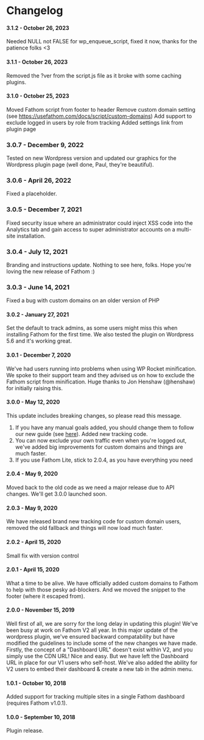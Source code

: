 Changelog
==========

#### 3.1.2 - October 26, 2023

Needed NULL not FALSE for wp_enqueue_script, fixed it now, thanks for the patience folks <3

#### 3.1.1 - October 26, 2023

Removed the ?ver from the script.js file as it broke with some caching plugins.

#### 3.1.0 - October 25, 2023

Moved Fathom script from footer to header
Remove custom domain setting (see https://usefathom.com/docs/script/custom-domains)
Add support to exclude logged in users by role from tracking
Added settings link from plugin page

### 3.0.7 - December 9, 2022

Tested on new Wordpress version and updated our graphics for the Wordpress plugin page (well done, Paul, they're beautiful).

### 3.0.6 - April 26, 2022

Fixed a placeholder.

### 3.0.5 - December 7, 2021

Fixed security issue where an administrator could inject XSS code into the Analytics tab and gain access to super administrator accounts on a multi-site installation.

### 3.0.4 - July 12, 2021

Branding and instructions update. Nothing to see here, folks. Hope you're loving the new release of Fathom :)

### 3.0.3 - June 14, 2021

Fixed a bug with custom domains on an older version of PHP

#### 3.0.2 - January 27, 2021

Set the default to track admins, as some users might miss this when installing Fathom for the first time. We also tested the plugin on Wordpress 5.6 and it's working great.

#### 3.0.1 - December 7, 2020

We've had users running into problems when using WP Rocket minification. We spoke to their support team and they advised us on how to exclude the Fathom script from minification. Huge thanks to Jon Henshaw (@henshaw) for initially raising this.

#### 3.0.0 - May 12, 2020

This update includes breaking changes, so please read this message.
1) If you have any manual goals added, you should change them to follow our new guide (see [here](https://usefathom.com/support/goals)). Added new tracking code.
2) You can now exclude your own traffic even when you're logged out, we've added big improvements for custom domains and things are much faster.
3) If you use Fathom Lite, stick to 2.0.4, as you have everything you need

#### 2.0.4 - May 9, 2020

Moved back to the old code as we need a major release due to API changes. We'll get 3.0.0 launched soon.

#### 2.0.3 - May 9, 2020

We have released brand new tracking code for custom domain users, removed the old fallback and things will now load much faster.

#### 2.0.2 - April 15, 2020

Small fix with version control

#### 2.0.1 - April 15, 2020

What a time to be alive. We have officially added custom domains to Fathom to help with those pesky ad-blockers. And we moved the snippet to the footer (where it escaped from).

#### 2.0.0 - November 15, 2019

Well first of all, we are sorry for the long delay in updating this plugin! We've been busy at work on Fathom V2 all year. In this major update of the wordpress plugin, we've ensured backward compatability but have modified the guidelines to include some of the new changes we have made. Firstly, the concept of a "Dashboard URL" doesn't exist within V2, and you simply use the CDN URL! Nice and easy. But we have left the Dashboard URL in place for our V1 users who self-host. We've also added the ability for V2 users to embed their dashboard & create a new tab in the admin menu.

#### 1.0.1 - October 10, 2018

Added support for tracking multiple sites in a single Fathom dashboard (requires Fathom v1.0.1).


#### 1.0.0 - September 10, 2018

Plugin release.

